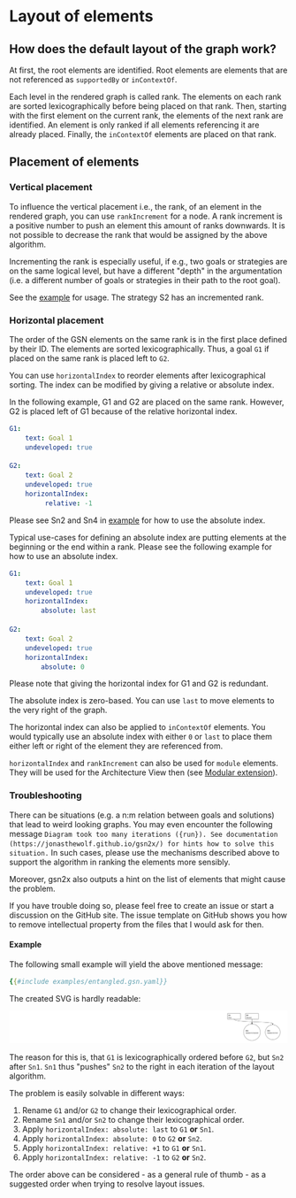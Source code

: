 
# Layout of elements

## How does the default layout of the graph work?

At first, the root elements are identified. Root elements are elements 
that are not referenced as `supportedBy` or `inContextOf`. 

Each level in the rendered graph is called rank. 
The elements on each rank are sorted lexicographically before being placed on that rank. 
Then, starting with the first element on the current rank, the elements of the next rank are identified.
An element is only ranked if all elements referencing it are already placed.
Finally, the `inContextOf` elements are placed on that rank.

## Placement of elements 

### Vertical placement

To influence the vertical placement i.e., the rank, of an element in the rendered graph, 
you can use `rankIncrement` for a node. 
A rank increment is a positive number to push an element this amount of ranks downwards.
It is not possible to decrease the rank that would be assigned by the above algorithm.

Incrementing the rank is especially useful, if e.g., two goals or strategies are on the same logical level, 
but have a different "depth" in the argumentation (i.e. a different number of goals or strategies in their path to the root goal).

See the [example](examples/example.gsn.yaml) for usage. The strategy S2 has an incremented rank.

### Horizontal placement

The order of the GSN elements on the same rank is in the first place defined by their ID.
The elements are sorted lexicographically. Thus, a goal `G1` if placed on the same rank is placed left to `G2`.

You can use `horizontalIndex` to reorder elements after lexicographical sorting. 
The index can be modified by giving a relative or absolute index.

In the following example, G1 and G2 are placed on the same rank. 
However, G2 is placed left of G1 because of the relative horizontal index.

```yaml
G1:
    text: Goal 1
    undeveloped: true

G2: 
    text: Goal 2
    undeveloped: true
    horizontalIndex:
         relative: -1
```

Please see Sn2 and Sn4 in [example](examples/example.gsn.yaml) for how to use the absolute index. 

Typical use-cases for defining an absolute index are putting elements at the beginning or the end within a rank.
Please see the following example for how to use an absolute index. 

```yaml
G1:
    text: Goal 1
    undeveloped: true
    horizontalIndex:
        absolute: last

G2: 
    text: Goal 2
    undeveloped: true
    horizontalIndex:
        absolute: 0
```

Please note that giving the horizontal index for G1 and G2 is redundant. 

The absolute index is zero-based. You can use `last` to move elements 
to the very right of the graph.

The horizontal index can also be applied to `inContextOf` elements. 
You would typically use an absolute index with either `0` or `last` to place them
either left or right of the element they are referenced from.

`horizontalIndex` and `rankIncrement` can also be used for `module` elements. 
They will be used for the Architecture View then (see [Modular extension](mod_extension.md#architecture-view)).

### Troubleshooting

There can be situations (e.g. a n:m relation between goals and solutions) 
that lead to weird looking graphs.
You may even encounter the following message 
`Diagram took too many iterations ({run}). See documentation (https://jonasthewolf.github.io/gsn2x/) for hints how to solve this situation.`
In such cases, please use the mechanisms described above to support 
the algorithm in ranking the elements more sensibly.

Moreover, gsn2x also outputs a hint on the list of elements that might cause the problem.

If you have trouble doing so, please feel free to create an issue or 
start a discussion on the GitHub site. 
The issue template on GitHub shows you how to remove intellectual property
 from the files that I would ask for then.

#### Example

The following small example will yield the above mentioned message:

```yaml
{{#include examples/entangled.gsn.yaml}}
```

The created SVG is hardly readable: 

![entangled example](examples/entangled.gsn.svg)

The reason for this is, that `G1` is lexicographically ordered before `G2`, but `Sn2` after `Sn1`.
`Sn1` thus "pushes" `Sn2` to the right in each iteration of the layout algorithm.

The problem is easily solvable in different ways:

1. Rename `G1` and/or `G2` to change their lexicographical order.
2. Rename `Sn1` and/or `Sn2` to change their lexicographical order.
3. Apply `horizontalIndex: absolute: last` to `G1` **or** `Sn1`.
4. Apply `horizontalIndex: absolute: 0` to `G2` **or** `Sn2`.
5. Apply `horizontalIndex: relative: +1` to `G1` **or** `Sn1`.
6. Apply `horizontalIndex: relative: -1` to `G2` **or** `Sn2`.

The order above can be considered - as a general rule of thumb - as a suggested order when trying to resolve layout issues.